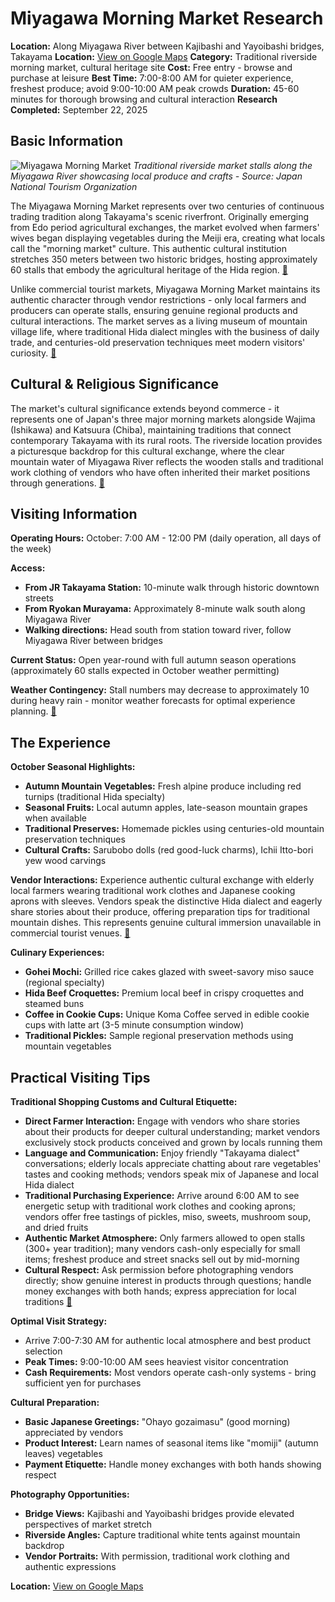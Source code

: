 # Miyagawa Morning Market Research

**Location:** Along Miyagawa River between Kajibashi and Yayoibashi bridges, Takayama
**Location:** [View on Google Maps](https://maps.google.com/maps?q=36.22859470486414,137.177932728545)
**Category:** Traditional riverside morning market, cultural heritage site
**Cost:** Free entry - browse and purchase at leisure
**Best Time:** 7:00-8:00 AM for quieter experience, freshest produce; avoid 9:00-10:00 AM peak crowds
**Duration:** 45-60 minutes for thorough browsing and cultural interaction
**Research Completed:** September 22, 2025

## Basic Information

![Miyagawa Morning Market](https://res-4.cloudinary.com/jnto/image/upload/w_750,h_503,c_fill,f_auto,fl_lossy,q_auto/v1508517382/gifu/Gifu1339_2.jpg)
*Traditional riverside market stalls along the Miyagawa River showcasing local produce and crafts - Source: Japan National Tourism Organization*

The Miyagawa Morning Market represents over two centuries of continuous trading tradition along Takayama's scenic riverfront. Originally emerging from Edo period agricultural exchanges, the market evolved when farmers' wives began displaying vegetables during the Meiji era, creating what locals call the "morning market" culture. This authentic cultural institution stretches 350 meters between two historic bridges, hosting approximately 60 stalls that embody the agricultural heritage of the Hida region. [🔗](https://www.hida.jp/english/touristattractions/takayamacity/historyandculture/4000162.html)

Unlike commercial tourist markets, Miyagawa Morning Market maintains its authentic character through vendor restrictions - only local farmers and producers can operate stalls, ensuring genuine regional products and cultural interactions. The market serves as a living museum of mountain village life, where traditional Hida dialect mingles with the business of daily trade, and centuries-old preservation techniques meet modern visitors' curiosity. [🔗](https://www.japan.travel/en/spot/1255/)

## Cultural & Religious Significance

The market's cultural significance extends beyond commerce - it represents one of Japan's three major morning markets alongside Wajima (Ishikawa) and Katsuura (Chiba), maintaining traditions that connect contemporary Takayama with its rural roots. The riverside location provides a picturesque backdrop for this cultural exchange, where the clear mountain water of Miyagawa River reflects the wooden stalls and traditional work clothing of vendors who have often inherited their market positions through generations. [🔗](https://visitgifu.com/see-do/hida-takayama-miyagawa-morning-market/)

## Visiting Information

**Operating Hours:** October: 7:00 AM - 12:00 PM (daily operation, all days of the week)

**Access:**
- **From JR Takayama Station:** 10-minute walk through historic downtown streets
- **From Ryokan Murayama:** Approximately 8-minute walk south along Miyagawa River
- **Walking directions:** Head south from station toward river, follow Miyagawa River between bridges

**Current Status:** Open year-round with full autumn season operations (approximately 60 stalls expected in October weather permitting)

**Weather Contingency:** Stall numbers may decrease to approximately 10 during heavy rain - monitor weather forecasts for optimal experience planning. [🔗](https://www.snowmonkeyresorts.com/activities/takayama-morning-markets/)

## The Experience

**October Seasonal Highlights:**
- **Autumn Mountain Vegetables:** Fresh alpine produce including red turnips (traditional Hida specialty)
- **Seasonal Fruits:** Local autumn apples, late-season mountain grapes when available
- **Traditional Preserves:** Homemade pickles using centuries-old mountain preservation techniques
- **Cultural Crafts:** Sarubobo dolls (red good-luck charms), Ichii Itto-bori yew wood carvings

**Vendor Interactions:**
Experience authentic cultural exchange with elderly local farmers wearing traditional work clothes and Japanese cooking aprons with sleeves. Vendors speak the distinctive Hida dialect and eagerly share stories about their produce, offering preparation tips for traditional mountain dishes. This represents genuine cultural immersion unavailable in commercial tourist venues. [🔗](https://www.japan-guide.com/e/e5907.html)

**Culinary Experiences:**
- **Gohei Mochi:** Grilled rice cakes glazed with sweet-savory miso sauce (regional specialty)
- **Hida Beef Croquettes:** Premium local beef in crispy croquettes and steamed buns
- **Coffee in Cookie Cups:** Unique Koma Coffee served in edible cookie cups with latte art (3-5 minute consumption window)
- **Traditional Pickles:** Sample regional preservation methods using mountain vegetables

## Practical Visiting Tips

**Traditional Shopping Customs and Cultural Etiquette:**
- **Direct Farmer Interaction:** Engage with vendors who share stories about their products for deeper cultural understanding; market vendors exclusively stock products conceived and grown by locals running them
- **Language and Communication:** Enjoy friendly "Takayama dialect" conversations; elderly locals appreciate chatting about rare vegetables' tastes and cooking methods; vendors speak mix of Japanese and local Hida dialect
- **Traditional Purchasing Experience:** Arrive around 6:00 AM to see energetic setup with traditional work clothes and cooking aprons; vendors offer free tastings of pickles, miso, sweets, mushroom soup, and dried fruits
- **Authentic Market Atmosphere:** Only farmers allowed to open stalls (300+ year tradition); many vendors cash-only especially for small items; freshest produce and street snacks sell out by mid-morning
- **Cultural Respect:** Ask permission before photographing vendors directly; show genuine interest in products through questions; handle money exchanges with both hands; express appreciation for local traditions [🔗](https://www.snowmonkeyresorts.com/smr/takayama-city/a-guide-to-takayamas-morning-markets/)

**Optimal Visit Strategy:**
- Arrive 7:00-7:30 AM for authentic local atmosphere and best product selection
- **Peak Times:** 9:00-10:00 AM sees heaviest visitor concentration
- **Cash Requirements:** Most vendors operate cash-only systems - bring sufficient yen for purchases

**Cultural Preparation:**
- **Basic Japanese Greetings:** "Ohayo gozaimasu" (good morning) appreciated by vendors
- **Product Interest:** Learn names of seasonal items like "momiji" (autumn leaves) vegetables
- **Payment Etiquette:** Handle money exchanges with both hands showing respect

**Photography Opportunities:**
- **Bridge Views:** Kajibashi and Yayoibashi bridges provide elevated perspectives of market stretch
- **Riverside Angles:** Capture traditional white tents against mountain backdrop
- **Vendor Portraits:** With permission, traditional work clothing and authentic expressions

**Location:** [View on Google Maps](https://maps.google.com/maps?q=Miyagawa+Morning+Market,+Shimosannomachi,+Takayama,+Gifu+506-0841,+Japan)
